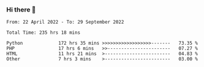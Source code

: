 ### Hi there 👋

<!--START_SECTION:waka-->

```text
From: 22 April 2022 - To: 29 September 2022

Total Time: 235 hrs 18 mins

Python             172 hrs 35 mins >>>>>>>>>>>>>>>>>>-------   73.35 %
PHP                17 hrs 6 mins   >>-----------------------   07.27 %
HTML               11 hrs 21 mins  >------------------------   04.83 %
Other              7 hrs 3 mins    >------------------------   03.00 %
```

<!--END_SECTION:waka-->

<!--
**umarfarouk98/umarfarouk98** is a ✨ _special_ ✨ repository because its `README.md` (this file) appears on your GitHub profile.

Here are some ideas to get you started:

- 🔭 I’m currently working on ...
- 🌱 I’m currently learning ...
- 👯 I’m looking to collaborate on ...
- 🤔 I’m looking for help with ...
- 💬 Ask me about ...
- 📫 How to reach me: ...
- 😄 Pronouns: ...
- ⚡ Fun fact: ...
-->
